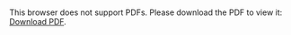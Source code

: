 <object data="https://github.com/ducanh3005/ducanh3005.github.io/blob/main/cv.pdf" type="application/pdf" width="700px" height="700px">
    <embed src="https://github.com/ducanh3005/ducanh3005.github.io/blob/main/cv.pdf">
        <p>This browser does not support PDFs. Please download the PDF to view it: <a href="https://github.com/ducanh3005/ducanh3005.github.io/blob/main/cv.pdf">Download PDF</a>.</p>
    </embed>
</object>